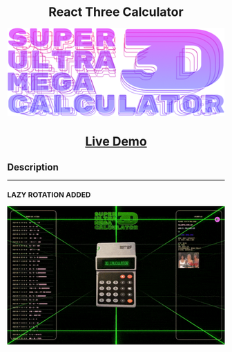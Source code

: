 # <div align="center">React Three Calculator</div>

![image info](./src/assets/logow.png)

# <div align="center">[Live Demo](https://pavlienko.com/projects/three-calculator)</div>

<!-- - **Buttons count:**
  - width: **4** blocks
  - height: **5** blocks -->

## Description
___

### LAZY ROTATION ADDED

![image info](./src/assets/readme-banner-gif-01.gif)
